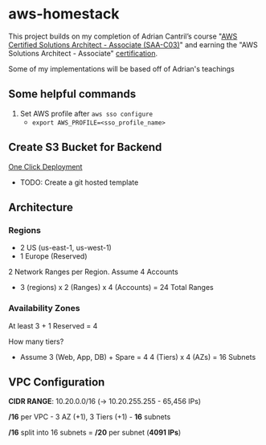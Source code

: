 # aws-homestack
This project builds on my completion of Adrian Cantril’s course "[AWS Certified Solutions Architect - Associate (SAA-C03)](https://learn.cantrill.io/p/aws-certified-solutions-architect-associate-saa-c03)" and earning the "AWS Solutions Architect - Associate" [certification](https://www.credly.com/badges/d7865611-1094-4126-9cb7-957e04841e72/public_url).

Some of my implementations will be based off of Adrian's teachings

## Some helpful commands
1. Set AWS profile after `aws sso configure`
   - `export AWS_PROFILE=<sso_profile_name>`

## Create S3 Bucket for Backend
[One Click Deployment](https://us-east-1.console.aws.amazon.com/cloudformation/home?region=us-east-1#/stacks/create/review?templateURL=https://s3.us-east-1.amazonaws.com/aws-homestack-cf-templates/template-1756874233625.yaml&stackName=s3-bucket-terraform-state)
- TODO: Create a git hosted template

## Architecture

### Regions
- 2 US (us-east-1, us-west-1)
- 1 Europe (Reserved)

2 Network Ranges per Region. Assume 4 Accounts
- 3 (regions) x 2 (Ranges) x 4 (Accounts) = 24 Total Ranges

### Availability Zones
At least 3 + 1 Reserved = 4

How many tiers?
- Assume 3 (Web, App, DB) + Spare = 4
4 (Tiers) x 4 (AZs) = 16 Subnets

## VPC Configuration
**CIDR RANGE**: 10.20.0.0/16 (-> 10.20.255.255 - 65,456 IPs)

**/16** per VPC - 3 AZ (+1), 3 Tiers (+1) - **16** subnets

**/16** split into 16 subnets = **/20** per subnet (**4091 IPs**)

